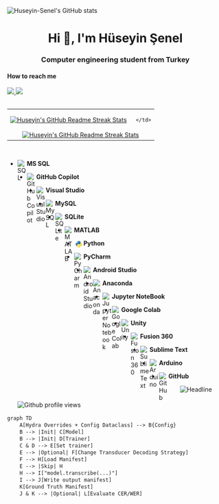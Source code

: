 
   
   ![Huseyin-Senel's GitHub stats](https://github-readme-stats.vercel.app/api?username=Huseyin-Senel&show_icons=true&theme=radical)

<h1 align="center">Hi 👋, I'm Hüseyin Şenel</h1>
<h3 align="center">Computer engineering student from Turkey</h3>

   <h4> How to reach me </h4>
   <a href="https://www.linkedin.com/in/h%C3%BCseyin-%C5%9Fenel/"> <img src="https://img.shields.io/badge/LinkedIn-Huseyin%20Senel-blue?style=flat-square&logo=linkedin" /> </a>
   <a href="mailto:huseyin0senel@gmail.com"> <img src="https://img.shields.io/badge/Gmail-huseyin0senel@gmail.com-red?style=flat-square&logo=gmail" /> </a>
<br/>
<br/>

<table>
   <tr>
      <td>
         <a href="https://github-readme-stats.vercel.app/api/top-langs/?username=Huseyin-Senel">
            <img src="https://github.com/Huseyin-Senel/github-readme-stats" alt="Huseyin's GitHub Readme Streak Stats" />
         </a>
      </td>
      <td>
         
     </td>
  </tr>
   <tr>
    <td colspan=2 align="center">
      <a href="https://git.io/streak-stats"> <img src="http://github-readme-streak-stats.herokuapp.com?user=Huseyin-Senel&hide_border=true&background=f6f8fa&currStreakLabel=000000&date_format=j%20M%5B%20Y%5D" alt="Huseyin's GitHub Readme Streak Stats" /> </a>
    </td>
  </tr>
</table>

<br/>
   
- <img align="left" alt="SQL" width="22px" src="https://img.icons8.com/color/452/microsoft-sql-server.png" />  **MS SQL**
- <img align="left" alt="GitHub Copilot" width="22px" src="https://github.githubassets.com/images/icons/copilot/cp-head-square.png"/>  **GitHub Copilot**
- <img align="left" alt="Visual Studio" width="22px" src="https://cdn.jsdelivr.net/npm/simple-icons@v3/icons/visualstudio.svg"/>  **Visual Studio**
- <img align="left" alt="MySQL" width="22px" src="https://img.icons8.com/fluent/2x/mysql-logo.png" alt="mysql" />  **MySQL**
- <img align="left" alt="SQLite" width="22px" src="https://upload.wikimedia.org/wikipedia/commons/thumb/9/97/Sqlite-square-icon.svg/2048px-Sqlite-square-icon.svg.png" />  **SQLite**   
   
- <img align="left" alt="MATLAB" width="22px" src="https://upload.wikimedia.org/wikipedia/commons/2/21/Matlab_Logo.png" />  **MATLAB**
- <img align="left" alt="Python" width="22px" src="https://raw.githubusercontent.com/github/explore/80688e429a7d4ef2fca1e82350fe8e3517d3494d/topics/python/python.png" />  **Python**
- <img align="left" alt="PyCharm" width="22px" src="https://img.icons8.com/color/344/pycharm.png" />  **PyCharm**
- <img align="left" alt="Android Studio" width="22px" src="https://img.icons8.com/fluency/344/android-studio--v3.png" />  **Android Studio**
- <img align="left" alt="Anaconda" width="22px" src="https://img.icons8.com/fluency/344/anaconda--v2.png" />  **Anaconda**
- <img align="left" alt="Jupyter Notebook" width="22px" src="https://www.vectorlogo.zone/logos/jupyter/jupyter-icon.svg" /> **Jupyter NoteBook**
- <img align="left" alt="Google Colab" width="22px" src="https://colab.research.google.com/img/colab_favicon_256px.png" /> **Google Colab**  
- <img align="left" alt="Unity" width="22px" src="https://img.icons8.com/ios-filled/344/unity.png" /> **Unity**  
- <img align="left" alt="Fusion 360" width="22px" src="https://img.icons8.com/color/344/autodesk-fusion-360.png" /> **Fusion 360**  
- <img align="left" alt="Sublime Text" width="22px" src="https://img.icons8.com/fluency/344/sublime-text.png" /> **Sublime Text**   
- <img align="left" alt="Arduino" width="22px" src="https://img.icons8.com/fluency/344/arduino.png" /> **Arduino** 
- <img align="left" alt="GitHub" width="22px" src="https://img.icons8.com/material-outlined/344/github.png" /> **GitHub**

   <div align=center>
        <img src="https://readme-typing-svg.herokuapp.com?color=%236FDA44&size=32&center=true&vCenter=true&width=600&height=50&lines=Hi+there+I'm+Hüseyin+Şenel+%F0%9F%91%8B;Computer+Engineer+%F0%9F%96%A5;from+Turkey+%F0%9F%87%B9%F0%9F%87%B7" alt="Headline" />
    </div>
   
   <!--![Github profile views](https://gpvc.arturio.dev/Huseyin-Senel)-->
   ![Github profile views](https://komarev.com/ghpvc/?username=Huseyin-Senel&color=brightgreen&style=flat-square)
  


```mermaid
graph TD
    A[Hydra Overrides + Config Dataclass] --> B{Config}
    B --> |Init| C[Model]
    B --> |Init| D[Trainer]
    C & D --> E[Set trainer]
    E --> |Optional| F[Change Transducer Decoding Strategy]
    F --> H[Load Manifest]
    E --> |Skip| H
    H --> I["model.transcribe(...)"]
    I --> J[Write output manifest]
    K[Ground Truth Manifest]
    J & K --> |Optional| L[Evaluate CER/WER]
```
